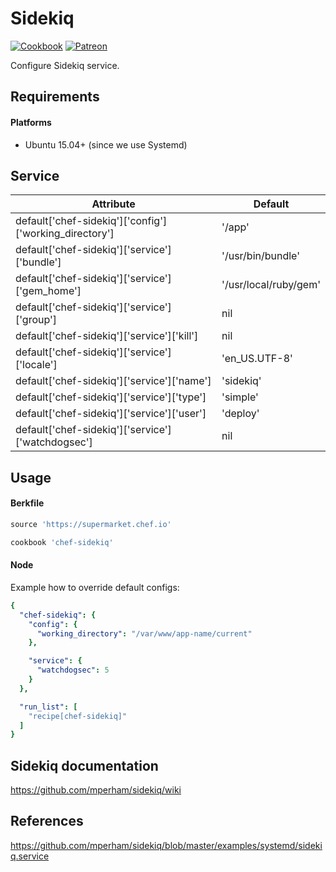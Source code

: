 # Sidekiq

[![Cookbook](http://img.shields.io/cookbook/v/chef-sidekiq.svg)](https://supermarket.chef.io/cookbooks/chef-sidekiq)
[![Patreon](https://img.shields.io/badge/donate-%3C3-brightgreen.svg)](https://www.patreon.com/wbotelhos)

Configure Sidekiq service.

## Requirements

#### Platforms

- Ubuntu 15.04+ (since we use Systemd)

## Service

|Attribute                                             |Default                |
|------------------------------------------------------|-----------------------|
|default['chef-sidekiq']['config']['working_directory']| '/app'                |
|default['chef-sidekiq']['service']['bundle']          | '/usr/bin/bundle'     |
|default['chef-sidekiq']['service']['gem_home']        | '/usr/local/ruby/gem' |
|default['chef-sidekiq']['service']['group']           | nil                   |
|default['chef-sidekiq']['service']['kill']            | nil                   |
|default['chef-sidekiq']['service']['locale']          | 'en_US.UTF-8'         |
|default['chef-sidekiq']['service']['name']            | 'sidekiq'             |
|default['chef-sidekiq']['service']['type']            | 'simple'              |
|default['chef-sidekiq']['service']['user']            | 'deploy'              |
|default['chef-sidekiq']['service']['watchdogsec']     | nil                   |

## Usage

#### Berkfile

```ruby
source 'https://supermarket.chef.io'

cookbook 'chef-sidekiq'
```

#### Node

Example how to override default configs:

```yml
{
  "chef-sidekiq": {
    "config": {
      "working_directory": "/var/www/app-name/current"
    },

    "service": {
      "watchdogsec": 5
    }
  },

  "run_list": [
    "recipe[chef-sidekiq]"
  ]
}
```

## Sidekiq documentation

https://github.com/mperham/sidekiq/wiki

## References

https://github.com/mperham/sidekiq/blob/master/examples/systemd/sidekiq.service
